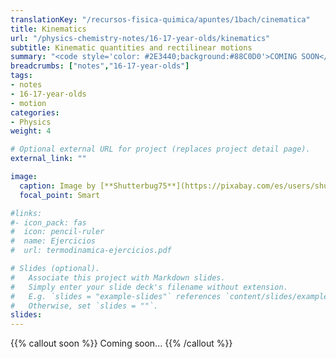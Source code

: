 ```yaml
---
translationKey: "/recursos-fisica-quimica/apuntes/1bach/cinematica"
title: Kinematics
url: "/physics-chemistry-notes/16-17-year-olds/kinematics"
subtitle: Kinematic quantities and rectilinear motions
summary: "<code style='color: #2E3440;background:#88C0D0'>COMING SOON</code><br>Kinematic quantities and rectilinear motions."
breadcrumbs: ["notes","16-17-year-olds"]
tags:
- notes
- 16-17-year-olds
- motion
categories:
- Physics
weight: 4

# Optional external URL for project (replaces project detail page).
external_link: ""

image:
  caption: Image by [**Shutterbug75**](https://pixabay.com/es/users/shutterbug75-2077322/) on [Pixabay](https://pixabay.com/es/)
  focal_point: Smart

#links:
#- icon_pack: fas
#  icon: pencil-ruler
#  name: Ejercicios
#  url: termodinamica-ejercicios.pdf

# Slides (optional).
#   Associate this project with Markdown slides.
#   Simply enter your slide deck's filename without extension.
#   E.g. `slides = "example-slides"` references `content/slides/example-slides.md`.
#   Otherwise, set `slides = ""`.
slides:
---
```


{{% callout soon %}}
Coming soon...
{{% /callout %}}